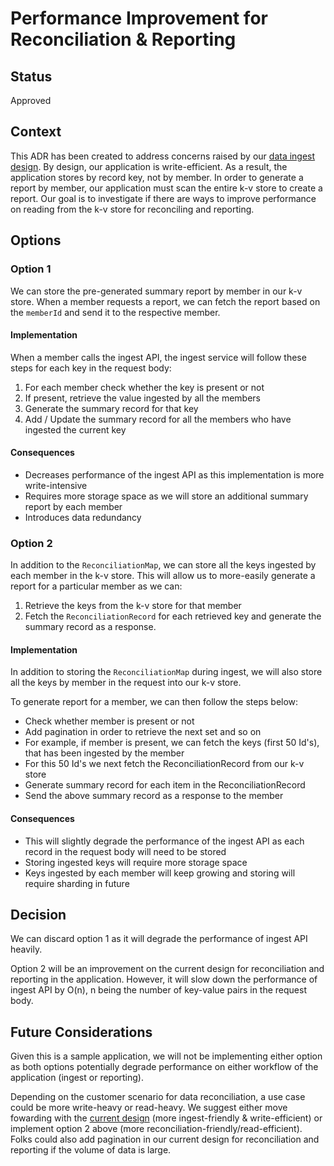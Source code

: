 # Performance Improvement for Reconciliation & Reporting

## Status

Approved

## Context

This ADR has been created to address concerns raised by our [data ingest design](01-data-ingest.md#4-k-v-design---expensive-to-reconcile--report). By design, our application is write-efficient. As a result, the application stores by record key, not by member. In order to generate a report by member, our application must scan the entire k-v store to create a report. Our goal is to investigate if there are ways to improve performance on reading from the k-v store for reconciling and reporting. 

## Options

### Option 1

We can store the pre-generated summary report by member in our k-v store. When a member requests a report, we can fetch the report based on the `memberId` and send it to the respective member.

#### Implementation

When a member calls the ingest API, the ingest service will follow these steps for each key in the request body:

1. For each member check whether the key is present or not
2. If present, retrieve the value ingested by all the members
3. Generate the summary record for that key
4. Add / Update the summary record for all the members who have ingested the current key

#### Consequences

- Decreases performance of the ingest API as this implementation is more write-intensive
- Requires more storage space as we will store an additional summary report by each member 
- Introduces data redundancy 

### Option 2

In addition to the `ReconciliationMap`, we can store all the keys ingested by each member in the k-v store. This will allow us to more-easily generate a report for a particular member as we can:
1. Retrieve the keys from the k-v store for that member
2. Fetch the `ReconciliationRecord` for each retrieved key and generate the summary record as a response.

#### Implementation

In addition to storing the `ReconciliationMap` during ingest, we will also store all the keys by member in the request into our k-v store.

To generate report for a member, we can then follow the steps below:

- Check whether member is present or not
- Add pagination in order to retrieve the next set and so on
- For example, if member is present, we can fetch the keys (first 50 Id's), that has been ingested by the member 
- For this 50 Id's we next fetch the ReconciliationRecord from our k-v store
- Generate summary record for each item in the ReconciliationRecord
- Send the above summary record as a response to the member

#### Consequences

- This will slightly degrade the performance of the ingest API as each record in the request body will need to be stored
- Storing ingested keys will require more storage space
- Keys ingested by each member will keep growing and storing will require sharding in future

## Decision

We can discard option 1 as it will degrade the performance of ingest API heavily.

Option 2 will be an improvement on the current design for reconciliation and reporting in the application. However, it will slow down the performance of ingest API by O(n), n being the number of key-value pairs in the request body.

## Future Considerations

Given this is a sample application, we will not be implementing either option as both options potentially degrade performance on either workflow of the application (ingest or reporting). 

Depending on the customer scenario for data reconciliation, a use case could be more write-heavy or read-heavy. We suggest either move fowarding with the [current design](./01-data-ingest.md) (more ingest-friendly & write-efficient) or implement option 2 above (more reconciliation-friendly/read-efficient). Folks could also add pagination in our current design for reconciliation and reporting if the volume of data is large.